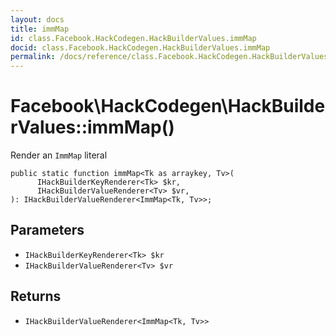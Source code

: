 ```yaml
---
layout: docs
title: immMap
id: class.Facebook.HackCodegen.HackBuilderValues.immMap
docid: class.Facebook.HackCodegen.HackBuilderValues.immMap
permalink: /docs/reference/class.Facebook.HackCodegen.HackBuilderValues.immMap.md
---
```

# Facebook\\HackCodegen\\HackBuilderValues::immMap()




Render an ` ImmMap ` literal




``` Hack
public static function immMap<Tk as arraykey, Tv>(
      IHackBuilderKeyRenderer<Tk> $kr,
      IHackBuilderValueRenderer<Tv> $vr,
): IHackBuilderValueRenderer<ImmMap<Tk, Tv>>;
```




## Parameters




* ` IHackBuilderKeyRenderer<Tk> $kr `
* ` IHackBuilderValueRenderer<Tv> $vr `




## Returns




- ` IHackBuilderValueRenderer<ImmMap<Tk, Tv>> `